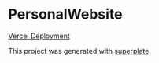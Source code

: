 # PersonalWebsite

[Vercel Deployment](https://burakguner.vercel.app)

This project was generated with [superplate](https://github.com/pankod/superplate).
